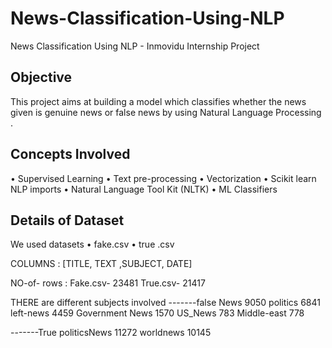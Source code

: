 # News-Classification-Using-NLP
News Classification Using NLP - Inmovidu Internship Project


## Objective
This project aims at building a model which classifies whether the news given is genuine news or false news by using Natural Language Processing .

## Concepts Involved
• Supervised Learning
• Text pre-processing
• Vectorization
• Scikit learn NLP imports
• Natural Language Tool Kit (NLTK)
• ML Classifiers


## Details of Dataset
We used datasets
• fake.csv
• true .csv

COLUMNS :
[TITLE, TEXT ,SUBJECT, DATE]

NO-of- rows :
Fake.csv- 23481
True.csv- 21417

THERE are different subjects involved
-------false
News 9050
politics 6841
left-news 4459
Government News 1570
US_News 783
Middle-east 778

-------True
politicsNews 11272
worldnews 10145
